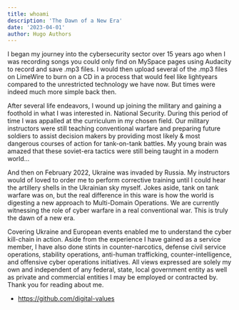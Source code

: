 ```yaml
---
title: whoami
description: 'The Dawn of a New Era'
date: '2023-04-01'
author: Hugo Authors
---
```


I began my journey into the cybersecurity sector over 15 years ago when I was recording songs you could only find on MySpace pages using Audacity to record and save .mp3 files. I would then upload several of the .mp3 files on LimeWire to burn on a CD in a process that would feel like lightyears compared to the unrestricted technology we have now. But times were indeed much more simple back then.

After several life endeavors, I wound up joining the military and gaining a foothold in what I was interested in. National Security. During this period of time I was appalled at the curriculum in my chosen field. Our military instructors were still teaching conventional warfare and preparing future soldiers to assist decision makers by providing most likely & most dangerous courses of action for tank-on-tank battles. My young brain was amazed that these soviet-era tactics were still being taught in a modern world...

And then on February 2022, Ukraine was invaded by Russia. My instructors would of loved to order me to perform corrective training until I could hear the artillery shells in the Ukrainian sky myself. Jokes aside, tank on tank warfare was on, but the real difference in this ware is how the world is digesting a new approach to Multi-Domain Operations. We are currently witnessing the role of cyber warfare in a real conventional war. This is truly the dawn of a new era.

Covering Ukraine and European events enabled me to understand the cyber kill-chain in action. Aside from the experience I have gained as a service member, I have also done stints in counter-narcotics, defense civil service operations, stability operations, anti-human trafficking, counter-intelligence, and offensive cyber operations initiatives. All views expressed are solely my own and independent of any federal, state, local government entity as well as private and commercial entities I may be employed or contracted by. Thank you for reading about me.

* https://github.com/digital-values
